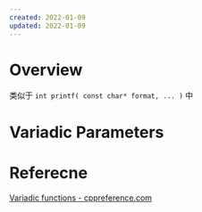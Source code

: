 ```yaml
---
created: 2022-01-09
updated: 2022-01-09
---
```


# Overview

类似于 `int printf( const char* format, ... )` 中

# Variadic Parameters



# Referecne

[Variadic functions - cppreference.com](https://en.cppreference.com/w/cpp/utility/variadic)